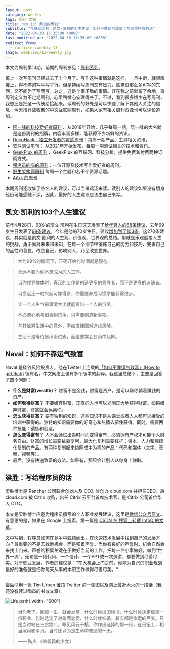 ```yaml
---
layout: post
category: weekly
tags: 周刊 文摘
title: "No.13: 周刊的周刊"
subtitle: "互联网周刊；凯文·凯利的人生建议；如何不靠运气致富；写给程序员的话"
date: "2022-04-30 17:35:00 +0800"
last_modified_at: "2022-04-30 17:35:00 +0800"
redirect_from:
  - /articles/weekly-13
image: weeklies/13-weekly.jpg
---
```


本文为周刊第13期，前期的周刊参见：[周刊系列](/tag/周刊)。

离上一次写周刊已经过去了十个月了。写作这种事情就是这样，一旦中断，就很难接上，得不停的写写写才行。但是持续写周刊又有压力，感觉没那么多可写的东西，又不能为了写而写。总之，这是个很矛盾的事情。好在我之前就留了余地，将周刊定义为不定期周刊，心里稍微心安理得些了。不过，看到很多博主在写周刊，我想还是把这一传统给拾起来。读周刊的好处是可以快速了解下其他人关注的信息，今天推荐些收集的中文互联网周刊，如果大家有相关周刊资源也可以评论追加。

- [阮一峰的科技爱好者周刊](https://www.ruanyifeng.com/blog/weekly/)： 从2018年开始，几乎每周一期，阮一峰的大名就是这份周刊的招牌，内容丰富多样，能获得不少新鲜的资讯。
- [DecoHack - 独立开发者的灵感周刊](https://www.decohack.com/)：每周一期产品、工具相关资讯，
- [软件测试周刊](https://github.com/bxiaopeng/SoftwareTestingWeekly)： 从2021年开始发布，每周一期测试相关的技术和资讯。
- [GeekPlux 的周刊](https://geekplux.zhubai.love/)： GeekPlux 的互联网、科技分析，提供免费和付费两种订阅方式。
- [程序员的喵的周刊](https://catcoding.me/tags/#%E5%91%A8%E5%88%8A)：一位开源及技术写作爱好者的周刊。
- [野生架构师周刊](http://weekly.codelc.com/) 每周一个主题和若干个资源话题。
- [4Ark 的周刊](https://4ark.me/weekly/)

本期周刊还收集了些名人的建议，可以当做鸡汤来读。读别人的建议如果没有切身经历可能感触不深，因此，最好的人生建议应该由自己来写。

## 凯文·凯利的103个人生建议

前年4月28日，68岁的凯文·凯利在生日这天发表了[给年轻人的68条建议](https://kk.org/thetechnium/68-bits-of-unsolicited-advice/)，去年69岁生日发表了[99条建议](https://kk.org/thetechnium/99-additional-bits-of-unsolicited-advice/)，今年是他的70岁生日，建议[增加到了103条](https://kk.org/thetechnium/103-bits-of-advice-i-wish-i-had-known/)。这270条建议，其实就是凯文·凯利的人生观、价值观、世界观的总结。那就是乐观迎接人生的挑战，勇于面对未来和未知，在每一个细节中锻炼自己的能力和技巧、完善自己的品性和善良，改变自己，影响别人，乃至改变世界。

> 大约99%的情况下，正确开始的时间就是现在。
> 

> 永远不要为你不想成为的人工作。
> 

> 当你领导群体时，真正的工作是创造更多的领导者，而不是更多的追随者。
> 

> 习惯远比一时兴起可靠得多，你需要养成习惯才能获得进步。
> 

> 让一个人生气的事情大小就能看出一个人的价值。
> 

> 不必费心地与旧事物抗争，只需要创造新事物。
> 

> 与其躲避生活中的意外，不如直接面对这些风险。
> 

> 生活不是等待暴风雨过去，而是要学会在雨中起舞。
> 

## Naval：如何不靠运气致富

Naval 是硅谷风险投资人，他在Twitter上连载的[「如何不靠运气致富」(How to get Rich)](https://twitter.com/naval/status/1002103360646823936?lang=en) 很有名，中文网络上也有多个版本的翻译。我这里总结下，主要是回答了四个问题：

- **什么是财富(wealth)？** 财富不是金钱，财富是资产，是可以帮你躺着赚钱的资产。
- **如何看待财富？** 不要嫌弃财富，正直的人也可以光明正大地获得财富。如果嫌弃财富，财富就会远离你。
- **怎么获得财富？** 要有独到的知识，这些知识不是从课堂或者人人都可以接受的培训中获得的。独特的知识需要你的好奇心和热情去驱使获得。同时，需要两种技能：销售和创造。
- **怎么变得富有？** 人不会通过出卖时间而变得富有，必须拥有产权才可能个人财务自由。财富的增长需要依靠复利，最大化复利需要杠杆：资本、人力和规模化复制的产品。有两种复制起来边际成本为零的产品：代码和媒体（文字、音频、视频等）。
- 最后，没有快速致富的方法。如果有，那只会让别人从你身上赚取。

## 梁胜：写给程序员的话

梁胜博士是 Rancher 公司联合创始人及 CEO. 曾创办 cloud.com 并担任CEO，后 cloud.com 被 Citrix 收购，出任 Citrix 云平台首席技术官，是 Citrix 公司首位华人 CTO。

本文是梁胜博士应邀为程序员撰写的个人职业发展建议，这里是[微信公众号原文](https://mp.weixin.qq.com/s/3hXMvQa7IO3zS-7JfxRhiQ)。有意思的是，如果在 Google 上搜索，第一篇是 [CSDN 在 搜狐上转载 InfoQ 的文章](https://www.sohu.com/a/204858673_115128)。

文中写到，程序员如何在竞争中脱颖而出，在快速技术发展中找到自己的发展方向？最重要的不是去找新机会，而是积累声誉。当你有良好的声誉时，机会自然会来找上门来。声誉的积累关键在于做好当前的工作，把每一件小事做好，做到“世界一流”。无论是一段代码、一个设计、一个PPT或一次演讲，都要做到尽善尽美。对于职业发展，作者的建议是：”在大机会上门之前，你能为自己的职业规划最好的准备就是把你每天从事的本职工作做得尽善尽美。“

*********************************************

最后引用一张 Tim Urban 置顶 Twitter 的一张图以及网上最近大火的一段话（我还没有读过陶杰的书或文章）。

![Life path]({{site.images_baseurl}}/posts/life_path.jpeg?w=600){:width="600"}

> 当你老了，回顾一生，就会发觉：什么时候出国读书，什么时候决定做第一份职业、何时选定了对象而恋爱、什么时候结婚，其实都是命运的巨变。只是当时站在三岔路口，眼见风云千樯，你作出选择的那一日，在日记上，相当沉闷和平凡，当时还以为是生命中普通的一天。
> 
> —— 陶杰 《杀鹌鹑的少女》
>
